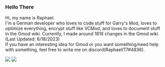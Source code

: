 ### Hello There

Hi, my name is Raphael.  
I'm a German developer who loves to code stuff for Garry's Mod, loves to optimize everything, encrypt stuff like VCMod, and loves to document stuff in the Gmod wiki. 
Currently, I made around 1816 changes in the Gmod wiki. (Last Updated: 6/18/2023)  
If you have an interesting idea for Gmod or you want something/need help with something, feel free to write me on discord(RaphaelIT7#4836).

![](https://github-readme-stats.vercel.app/api/top-langs/?username=RaphaelIT7&layout=compact&theme=transparent&hide_border=true)
![](https://komarev.com/ghpvc/?username=RaphaelIT7)
